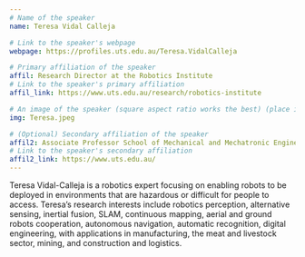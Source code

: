 ```yaml
---
# Name of the speaker
name: Teresa Vidal Calleja

# Link to the speaker's webpage
webpage: https://profiles.uts.edu.au/Teresa.VidalCalleja

# Primary affiliation of the speaker
affil: Research Director at the Robotics Institute
# Link to the speaker's primary affiliation
affil_link: https://www.uts.edu.au/research/robotics-institute

# An image of the speaker (square aspect ratio works the best) (place in the `assets/img/panel` directory)
img: Teresa.jpeg

# (Optional) Secondary affiliation of the speaker
affil2: Associate Professor School of Mechanical and Mechatronic Engineering at UTS
# Link to the speaker's secondary affiliation 
affil2_link: https://www.uts.edu.au/
---
```


<!-- Whatever you write below will show up as the panellist's bio -->

Teresa Vidal-Calleja is a robotics expert focusing on enabling robots to be deployed in environments that are hazardous or difficult for people to access. Teresa’s research interests include robotics perception, alternative sensing, inertial fusion, SLAM, continuous mapping, aerial and ground robots cooperation, autonomous navigation, automatic recognition, digital engineering, with applications in manufacturing, the meat and livestock sector, mining, and construction and logistics.